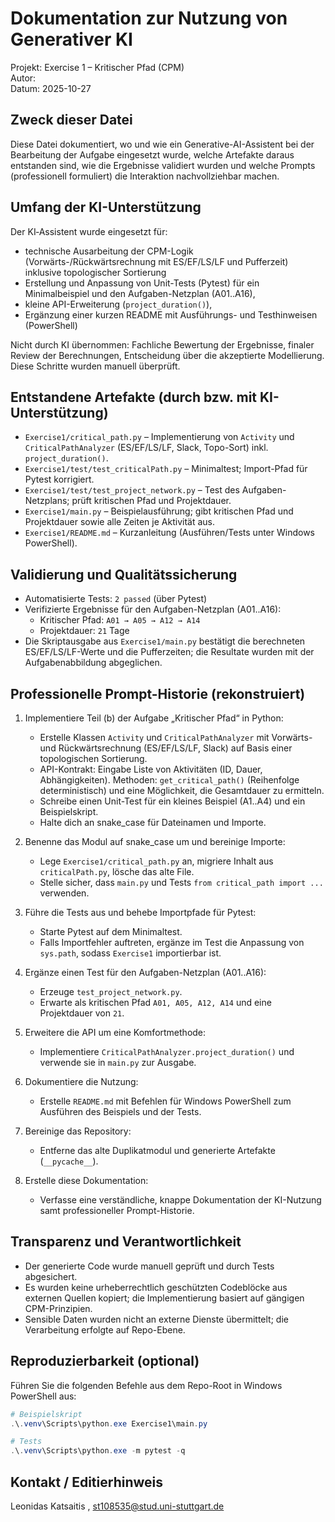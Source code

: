 # Dokumentation zur Nutzung von Generativer KI

Projekt: Exercise 1 – Kritischer Pfad (CPM)  
Autor: <Leonidas Katsaitis>  
Datum: 2025-10-27

## Zweck dieser Datei
Diese Datei dokumentiert, wo und wie ein Generative-AI-Assistent bei der Bearbeitung der Aufgabe eingesetzt wurde, welche Artefakte daraus entstanden sind, wie die Ergebnisse validiert wurden und welche Prompts (professionell formuliert) die Interaktion nachvollziehbar machen.

## Umfang der KI-Unterstützung
Der KI‑Assistent wurde eingesetzt für:
- technische Ausarbeitung der CPM-Logik (Vorwärts-/Rückwärtsrechnung mit ES/EF/LS/LF und Pufferzeit) inklusive topologischer Sortierung
- Erstellung und Anpassung von Unit-Tests (Pytest) für ein Minimalbeispiel und den Aufgaben-Netzplan (A01..A16),
- kleine API-Erweiterung (`project_duration()`),
- Ergänzung einer kurzen README mit Ausführungs- und Testhinweisen (PowerShell)

Nicht durch KI übernommen: Fachliche Bewertung der Ergebnisse, finaler Review der Berechnungen, Entscheidung über die akzeptierte Modellierung. Diese Schritte wurden manuell überprüft.

## Entstandene Artefakte (durch bzw. mit KI-Unterstützung)
- `Exercise1/critical_path.py` – Implementierung von `Activity` und `CriticalPathAnalyzer` (ES/EF/LS/LF, Slack, Topo-Sort) inkl. `project_duration()`.
- `Exercise1/test/test_criticalPath.py` – Minimaltest; Import-Pfad für Pytest korrigiert.
- `Exercise1/test/test_project_network.py` – Test des Aufgaben-Netzplans; prüft kritischen Pfad und Projektdauer.
- `Exercise1/main.py` – Beispielausführung; gibt kritischen Pfad und Projektdauer sowie alle Zeiten je Aktivität aus.
- `Exercise1/README.md` – Kurzanleitung (Ausführen/Tests unter Windows PowerShell).

## Validierung und Qualitätssicherung
- Automatisierte Tests: `2 passed` (über Pytest)
- Verifizierte Ergebnisse für den Aufgaben-Netzplan (A01..A16):
  - Kritischer Pfad: `A01 → A05 → A12 → A14`
  - Projektdauer: `21` Tage
- Die Skriptausgabe aus `Exercise1/main.py` bestätigt die berechneten ES/EF/LS/LF-Werte und die Pufferzeiten; die Resultate wurden mit der Aufgabenabbildung abgeglichen.

## Professionelle Prompt-Historie (rekonstruiert)
1. Implementiere Teil (b) der Aufgabe „Kritischer Pfad“ in Python:
   - Erstelle Klassen `Activity` und `CriticalPathAnalyzer` mit Vorwärts- und Rückwärtsrechnung (ES/EF/LS/LF, Slack) auf Basis einer topologischen Sortierung.
   - API-Kontrakt: Eingabe Liste von Aktivitäten (ID, Dauer, Abhängigkeiten). Methoden: `get_critical_path()` (Reihenfolge deterministisch) und eine Möglichkeit, die Gesamtdauer zu ermitteln.
   - Schreibe einen Unit-Test für ein kleines Beispiel (A1..A4) und ein Beispielskript.
   - Halte dich an snake_case für Dateinamen und Importe.

2. Benenne das Modul auf snake_case um und bereinige Importe:
   - Lege `Exercise1/critical_path.py` an, migriere Inhalt aus `criticalPath.py`, lösche das alte File.
   - Stelle sicher, dass `main.py` und Tests `from critical_path import ...` verwenden.

3. Führe die Tests aus und behebe Importpfade für Pytest:
   - Starte Pytest auf dem Minimaltest.
   - Falls Importfehler auftreten, ergänze im Test die Anpassung von `sys.path`, sodass `Exercise1` importierbar ist.

4. Ergänze einen Test für den Aufgaben-Netzplan (A01..A16):
   - Erzeuge `test_project_network.py`.
   - Erwarte als kritischen Pfad `A01, A05, A12, A14` und eine Projektdauer von `21`.

5. Erweitere die API um eine Komfortmethode:
   - Implementiere `CriticalPathAnalyzer.project_duration()` und verwende sie in `main.py` zur Ausgabe.

6. Dokumentiere die Nutzung:
   - Erstelle `README.md` mit Befehlen für Windows PowerShell zum Ausführen des Beispiels und der Tests.

7. Bereinige das Repository:
   - Entferne das alte Duplikatmodul und generierte Artefakte (`__pycache__`).

8. Erstelle diese Dokumentation:
   - Verfasse eine verständliche, knappe Dokumentation der KI-Nutzung samt professioneller Prompt-Historie.

## Transparenz und Verantwortlichkeit
- Der generierte Code wurde manuell geprüft und durch Tests abgesichert.
- Es wurden keine urheberrechtlich geschützten Codeblöcke aus externen Quellen kopiert; die Implementierung basiert auf gängigen CPM-Prinzipien.
- Sensible Daten wurden nicht an externe Dienste übermittelt; die Verarbeitung erfolgte auf Repo-Ebene.

## Reproduzierbarkeit (optional)
Führen Sie die folgenden Befehle aus dem Repo-Root in Windows PowerShell aus:

```powershell
# Beispielskript
.\.venv\Scripts\python.exe Exercise1\main.py

# Tests
.\.venv\Scripts\python.exe -m pytest -q
```

## Kontakt / Editierhinweis
Leonidas Katsaitis , st108535@stud.uni-stuttgart.de
